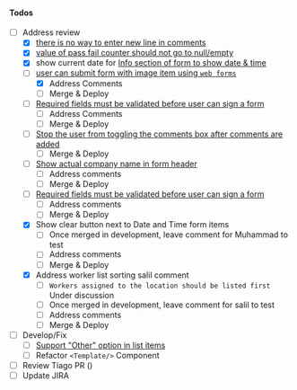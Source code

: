 #### Todos

- [ ] Address review
  - [x] [there is no way to enter new line in comments](https://www.pivotaltracker.com/story/show/162804849)
  - [x] [value of pass fail counter should not go to null/empty](https://www.pivotaltracker.com/story/show/162804677)
  - [x] show current date for [Info section of form to show date & time](https://www.pivotaltracker.com/story/show/162769215)
  - [ ] [user can submit form with image item using `web forms`](https://www.pivotaltracker.com/story/show/162764412)
    - [x] Address Comments
    - [ ] Merge & Deploy
  - [ ] [Required fields must be validated before user can sign a form](https://www.pivotaltracker.com/story/show/162769148)
    - [ ] Address Comments
    - [ ] Merge & Deploy
  - [ ] [Stop the user from toggling the comments box after comments are added](https://www.pivotaltracker.com/story/show/162719826) 
    - [ ] Merge & Deploy
  - [ ] [Show actual company name in form header](https://www.pivotaltracker.com/story/show/162719873)
    - [ ] Address comments
    - [ ] Merge & Deploy
  - [ ] [Required fields must be validated before user can sign a form](https://www.pivotaltracker.com/story/show/162769148)
    - [ ] Address comments
    - [ ] Merge & Deploy
  - [x] Show clear button next to Date and Time form items
    - [ ] Once merged in development, leave comment for Muhammad to test
    - [ ] Address comments
    - [ ] Merge & Deploy
  - [x] Address worker list sorting salil comment
    - [ ] `Workers assigned to the location should be listed first` Under discussion
    - [ ] Once merged in development, leave comment for salil to test
    - [ ] Address comments
    - [ ] Merge & Deploy
- [ ] Develop/Fix
  - [ ] [Support "Other" option in list items](https://www.pivotaltracker.com/story/show/162720284)
  - [ ] Refactor `<Template/>` Component
- [ ] Review Tiago PR ()
- [ ] Update JIRA